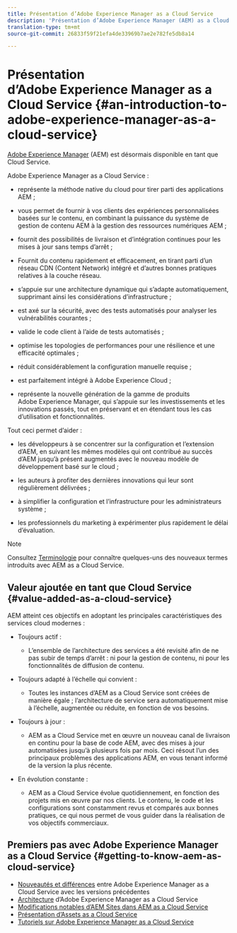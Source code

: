 ```yaml
---
title: Présentation d’Adobe Experience Manager as a Cloud Service
description: 'Présentation d’Adobe Experience Manager (AEM) as a Cloud Service. '
translation-type: tm+mt
source-git-commit: 26833f59f21efa4de33969b7ae2e782fe5db8a14

---
```



# Présentation d’Adobe Experience Manager as a Cloud Service {#an-introduction-to-adobe-experience-manager-as-a-cloud-service}

[Adobe Experience Manager](https://www.adobe.com/fr/marketing/experience-manager.html) (AEM) est désormais disponible en tant que Cloud Service.

Adobe Experience Manager as a Cloud Service :

* représente la méthode native du cloud pour tirer parti des applications AEM ;

* vous permet de fournir à vos clients des expériences personnalisées basées sur le contenu, en combinant la puissance du système de gestion de contenu AEM à la gestion des ressources numériques AEM ;

* fournit des possibilités de livraison et d’intégration continues pour les mises à jour sans temps d’arrêt ;

* Fournit du contenu rapidement et efficacement, en tirant parti d’un réseau CDN (Content Network) intégré et d’autres bonnes pratiques relatives à la couche réseau.

* s’appuie sur une architecture dynamique qui s’adapte automatiquement, supprimant ainsi les considérations d’infrastructure ;

* est axé sur la sécurité, avec des tests automatisés pour analyser les vulnérabilités courantes ;

* valide le code client à l’aide de tests automatisés ;

* optimise les topologies de performances pour une résilience et une efficacité optimales ;

* réduit considérablement la configuration manuelle requise ;

* est parfaitement intégré à Adobe Experience Cloud ;

* représente la nouvelle génération de la gamme de produits Adobe Experience Manager, qui s’appuie sur les investissements et les innovations passés, tout en préservant et en étendant tous les cas d’utilisation et fonctionnalités.

Tout ceci permet d’aider :

* les développeurs à se concentrer sur la configuration et l’extension d’AEM, en suivant les mêmes modèles qui ont contribué au succès d’AEM jusqu’à présent augmentés avec le nouveau modèle de développement basé sur le cloud ;

* les auteurs à profiter des dernières innovations qui leur sont régulièrement délivrées ;

* à simplifier la configuration et l’infrastructure pour les administrateurs système ;

* les professionnels du marketing à expérimenter plus rapidement le délai d’évaluation.

>[!NOTE]
>
>Consultez [Terminologie](terminology.md) pour connaître quelques-uns des nouveaux termes introduits avec AEM as a Cloud Service.

## Valeur ajoutée en tant que Cloud Service {#value-added-as-a-cloud-service}

AEM atteint ces objectifs en adoptant les principales caractéristiques des services cloud modernes :

* Toujours actif :

   * L’ensemble de l’architecture des services a été revisité afin de ne pas subir de temps d’arrêt : ni pour la gestion de contenu, ni pour les fonctionnalités de diffusion de contenu.

* Toujours adapté à l’échelle qui convient :

   * Toutes les instances d’AEM as a Cloud Service sont créées de manière égale ; l’architecture de service sera automatiquement mise à l’échelle, augmentée ou réduite, en fonction de vos besoins.

* Toujours à jour :

   * AEM as a Cloud Service met en œuvre un nouveau canal de livraison en continu pour la base de code AEM, avec des mises à jour automatisées jusqu’à plusieurs fois par mois. Ceci résout l’un des principaux problèmes des applications AEM, en vous tenant informé de la version la plus récente.

* En évolution constante :

   * AEM as a Cloud Service évolue quotidiennement, en fonction des projets mis en œuvre par nos clients. Le contenu, le code et les configurations sont constamment revus et comparés aux bonnes pratiques, ce qui nous permet de vous guider dans la réalisation de vos objectifs commerciaux.

## Premiers pas avec Adobe Experience Manager as a Cloud Service {#getting-to-know-aem-as-cloud-service}

* [Nouveautés et différences](/help/overview/what-is-new-and-different.md) entre Adobe Experience Manager as a Cloud Service avec les versions précédentes
* [Architecture](/help/core-concepts/architecture.md) d’Adobe Experience Manager as a Cloud Service
* [Modifications notables d’AEM Sites dans AEM as a Cloud Service](/help/sites-cloud/sites-cloud-changes.md)
* [Présentation d’Assets as a Cloud Service](/help/assets/overview.md)
* [Tutoriels sur Adobe Experience Manager as a Cloud Service](https://docs.adobe.com/content/help/en/experience-manager-learn/cloud-service/overview.html)
